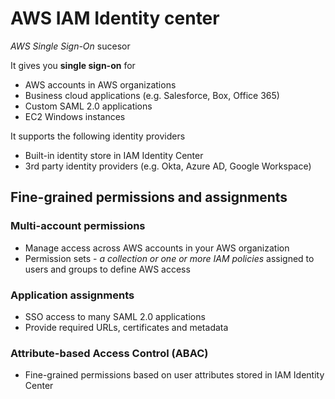 # AWS IAM Identity center

*AWS Single Sign-On* sucesor

It gives you **single sign-on** for

- AWS accounts in AWS organizations
- Business cloud applications (e.g. Salesforce, Box, Office 365)
- Custom SAML 2.0 applications
- EC2 Windows instances

It supports the following identity providers

- Built-in identity store in IAM Identity Center
- 3rd party identity providers (e.g. Okta, Azure AD, Google Workspace)

## Fine-grained permissions and assignments

### Multi-account permissions

- Manage access across AWS accounts in your AWS organization
- Permission sets - *a collection or one or more IAM policies* assigned to users and groups to define AWS access

### Application assignments

- SSO access to many SAML 2.0 applications
- Provide required URLs, certificates and metadata

### Attribute-based Access Control (ABAC)

- Fine-grained permissions based on user attributes stored in IAM Identity Center
